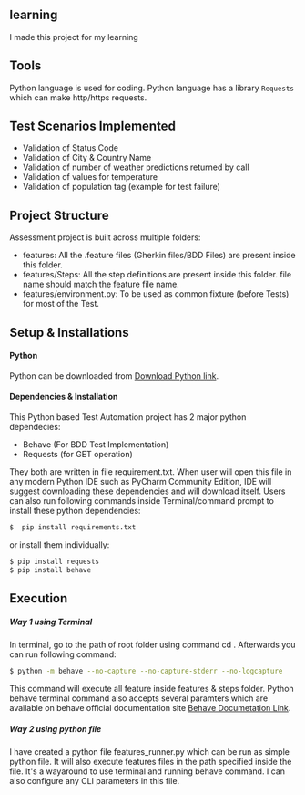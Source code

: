## learning

I made this project for my learning

## Tools
Python language is used for coding.
Python language has a library `Requests` which can make http/https requests.

## Test Scenarios Implemented
- Validation of Status Code
- Validation of City & Country Name 
- Validation of number of weather predictions returned by call
- Validation of values for temperature
- Validation of population tag (example for test failure)
 

## Project Structure
Assessment project is built across multiple folders: 
- features: All the .feature files (Gherkin files/BDD Files) are present inside this folder.
- features/Steps: All the step definitions are present inside this folder. file name should match the feature file name.
- features/environment.py: To be used as common fixture (before Tests) for most of the Test.

## Setup & Installations
#### Python
Python can be downloaded from [Download Python link](https://www.python.org/downloads/).


#### Dependencies & Installation
This Python based Test Automation project has 2 major python dependecies:
- Behave (For BDD Test Implementation)
- Requests (for GET operation)

They both are written in file requirement.txt. When user will open this file in any modern Python IDE such as PyCharm Community Edition, IDE will suggest downloading these dependencies and will download itself.
Users can also run following commands inside Terminal/command prompt to install these python dependencies:
```sh
$  pip install requirements.txt 
```
or install them individually:
```sh
$ pip install requests 
$ pip install behave
```

## Execution
##### Way 1 using Terminal 
In terminal, go to the path of root folder using command cd <path>. Afterwards you can run following command:
```sh
$ python -m behave --no-capture --no-capture-stderr --no-logcapture
```
This command will execute all feature inside features & steps folder.
Python behave terminal command also accepts several paramters which are available on behave official documentation site [Behave Documetation Link](https://behave.readthedocs.io/en/latest/index.html). 

##### Way 2 using python file
I have created a python file features_runner.py which can be run as simple python file. It will also execute features files in the path specified inside the file. It's a wayaround to use terminal and running behave command. I can also configure any CLI parameters in this file.